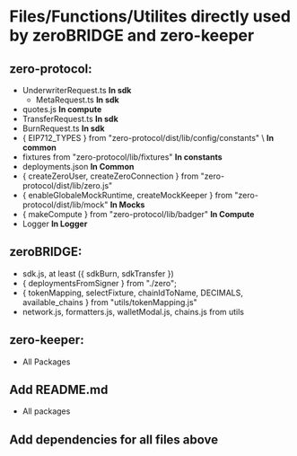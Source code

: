 # Files/Functions/Utilites directly used by zeroBRIDGE and zero-keeper

## zero-protocol: 

- UnderwriterRequest.ts **In sdk**
  - MetaRequest.ts **In sdk**
- quotes.js **In compute**
- TransferRequest.ts **In sdk**
- BurnRequest.ts **In sdk**
- { EIP712_TYPES } from "zero-protocol/dist/lib/config/constants" \ **In common**
- fixtures from "zero-protocol/lib/fixtures" **In constants**
- deployments.json **In Common**
- { createZeroUser, createZeroConnection } from "zero-protocol/dist/lib/zero.js"
- { enableGlobaleMockRuntime, createMockKeeper } from "zero-protocol/dist/lib/mock" **In Mocks**
- { makeCompute } from "zero-protocol/lib/badger" **In Compute**
- Logger **In Logger**

## zeroBRIDGE:

- sdk.js, at least ({ sdkBurn, sdkTransfer })
- { deploymentsFromSigner } from "./zero";
- { tokenMapping, selectFixture, chainIdToName, DECIMALS, available_chains } from "utils/tokenMapping.js"
- network.js, formatters.js, walletModal.js, chains.js from utils

## zero-keeper:

- All Packages

## Add README.md

- All packages

## Add dependencies for all files above
